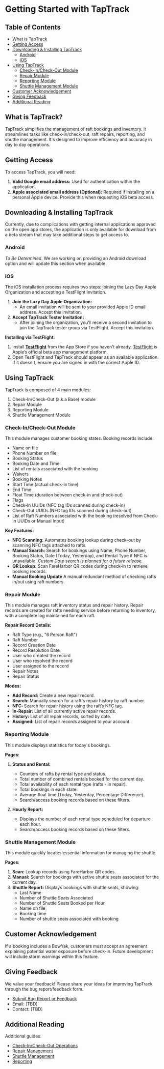 # Getting Started with TapTrack

## Table of Contents
- [What is TapTrack](#what-is-taptrack)
- [Getting Access](#getting-access)
- [Downloading & Installing TapTrack](#downloading--installing-taptrack)
    - [Android](#android)
    - [iOS](#ios)
- [Using TapTrack](#using-taptrack)
    - [Check-In/Check-Out Module](#check-incheckout-module)
    - [Repair Module](#repair-module)
    - [Reporting Module](#reporting-module)
    - [Shuttle Management Module](#shuttle-management-module)
- [Customer Acknowledgement](#customer-acknowledgement)
- [Giving Feedback](#giving-feedback)
- [Additional Reading](#additional-reading)

## What is TapTrack?

TapTrack simplifies the management of raft bookings and inventory. It streamlines tasks like check-in/check-out, raft repairs, reporting, and shuttle management.  It's designed to improve efficiency and accuracy in day to day operations.

## Getting Access

To access TapTrack, you will need:

1. **Valid Google email address:** Used for authentication within the application.
2. **Apple associated email address (Optional):** Required if installing on a personal Apple device.  Provide this when requesting iOS beta access.

## Downloading & Installing TapTrack

Currently, due to complications with getting internal applications approved on the open app stores, the application is only available for download from a beta stream that may take additional steps to get access to.

### Android

*To Be Determined.* We are working on providing an Android download option and will update this section when available.

### iOS

The iOS installation process requires two steps: joining the Lazy Day Apple Organization and accepting a TestFlight invitation.

1. **Join the Lazy Day Apple Organization:**
    - An email invitation will be sent to your provided Apple ID email address.  Accept this invitation.
2. **Accept TapTrack Tester Invitation:**
    - After joining the organization, you'll receive a second invitation to join the TapTrack tester group via TestFlight. Accept this invitation.

**Installing via TestFlight:**

1. Install **[TestFlight](https://apps.apple.com/ca/app/testflight/id899247664)** from the App Store if you haven't already.  [TestFlight](https://testflight.apple.com/) is Apple’s official beta app management platform.
2. Open TestFlight and TapTrack should appear as an available application. If it doesn't, ensure you are signed in with the correct Apple ID.

## Using TapTrack 
TapTrack is composed of 4 main modules:
1. Check-In/Check-Out (a.k.a Base) module
2. Repair Module
3. Reporting Module
4. Shuttle Management Module

### Check-In/Check-Out Module

This module manages customer booking states.  Booking records include:

*   Name on file
*   Phone Number on file
*   Booking Status
*   Booking Date and Time
*   List of rentals associated with the booking
*   Waivers
*   Booking Notes
*   Start Time (actual check-in time)
*   End Time
*   Float Time (duration between check-in and check-out)
*   Flags
*   Check-In UUIDs (NFC tag IDs scanned during check-in)
*   Check-Out UUIDs (NFC tag IDs scanned during check-out)
*   List of Raft Numbers associated with the booking (resolved from Check-In UUIDs or Manual Input)

**Key Features:**

*   **NFC Scanning:** Automates booking lookup during check-out by scanning NFC tags attached to rafts.
*   **Manual Search:**  Search for bookings using Name, Phone Number, Booking Status, Date (Today, Yesterday), and Rental Type if NFC is unavailable. *Custom Date search is planned for a future release.*
*   **QR Lookup:** Scan FareHarbor QR codes during check-in to retrieve booking records.
*   **Manual Booking Update** A manual redundant method of checking rafts in/out using raft numbers

### Repair Module

This module manages raft inventory status and repair history.  Repair records are created for rafts needing service before returning to inventory, with a complete log maintained for each raft.

**Repair Record Details:**

*   Raft Type (e.g., "6 Person Raft")
*   Raft Number
*   Record Creation Date
*   Record Resolution Date
*   User who created the record
*   User who resolved the record
*   User assigned to the record
*   Repair Notes
*   Repair Status

**Modes:**

*   **Add Record:** Create a new repair record.
*   **Search:** Manually search for a raft's repair history by raft number.
*   **NFC:** Search for repair history using the raft’s NFC tag.
*   **In-Repair:** List of all currently active repair records.
*   **History:**  List of all repair records, sorted by date.
*   **Assigned:** List of repair records assigned to your account.

### Reporting Module

This module displays statistics for today's bookings.

**Pages:**

1.  **Status and Rental:**
    *   Counters of rafts by rental type and status.
    *   Total number of combined rentals booked for the current day.
    *   Total availability of each rental type (rafts - in repair).
    *   Total bookings in each state.
    *   Average float time (Today, Yesterday, Percentage Difference).
    *   Search/access booking records based on these filters.

2.  **Hourly Report:**
    *   Displays the number of each rental type scheduled for departure each hour.
    *   Search/access booking records based on these filters.

### Shuttle Management Module

This module quickly locates essential information for managing the shuttle.

**Pages:**

1.  **Scan:** Lookup records using FareHarbor QR codes.
2.  **Manual:** Search for bookings with active shuttle seats associated for the current day.
3.  **Shuttle Report:** Displays bookings with shuttle seats, showing:
    *   Last Name
    *   Number of Shuttle Seats Associated
    *   Number of Shuttle Seats Booked per Hour
    *   Name on file
    *   Booking time
    *   Number of shuttle seats associated with booking

## Customer Acknowledgement

If a booking includes a BowYak, customers must accept an agreement explaining potential water exposure before check-in.  Future development will include storm warnings within this feature.

## Giving Feedback

We value your feedback! Please share your ideas for improving TapTrack through the bug report/feedback form.

*   [Submit Bug Report or Feedback](https://forms.gle/1c7rD3p2KsoXTtsU7)
*   Email: [TBD]
*   Contact: [TBD]

## Additional Reading
Additional guides:
  - [Check-In/Check-Out Operations](https://lazy-day-tech.github.io/TapTrack-User-Reference/Guides/CheckInCheckOut)
  - [Repair Management](https://lazy-day-tech.github.io/TapTrack-User-Reference/Guides/RepairManagement)
  - [Shuttle Management](https://lazy-day-tech.github.io/TapTrack-User-Reference/Guides/ShuttleManagement)
  - [Reporting](https://lazy-day-tech.github.io/TapTrack-User-Reference/Guides/Reporting)